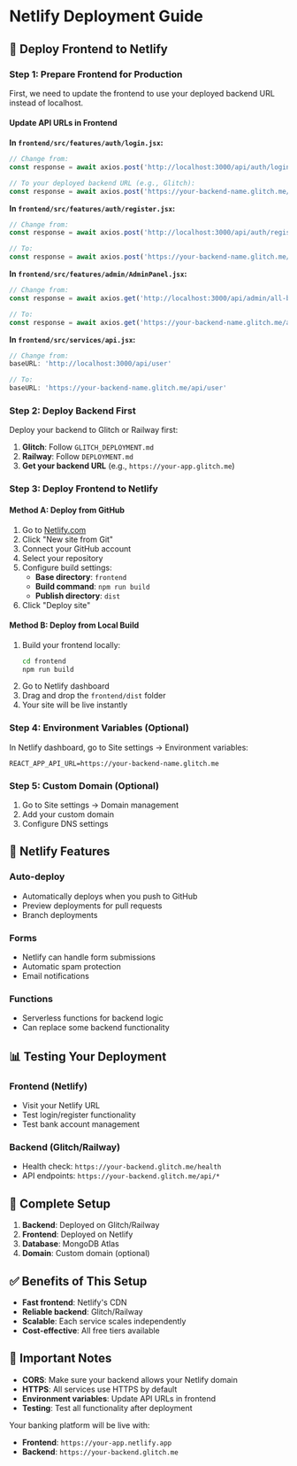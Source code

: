 # Netlify Deployment Guide

## 🚀 Deploy Frontend to Netlify

### Step 1: Prepare Frontend for Production

First, we need to update the frontend to use your deployed backend URL instead of localhost.

#### Update API URLs in Frontend

**In `frontend/src/features/auth/login.jsx`:**
```javascript
// Change from:
const response = await axios.post('http://localhost:3000/api/auth/login', formData);

// To your deployed backend URL (e.g., Glitch):
const response = await axios.post('https://your-backend-name.glitch.me/api/auth/login', formData);
```

**In `frontend/src/features/auth/register.jsx`:**
```javascript
// Change from:
const response = await axios.post('http://localhost:3000/api/auth/register', {

// To:
const response = await axios.post('https://your-backend-name.glitch.me/api/auth/register', {
```

**In `frontend/src/features/admin/AdminPanel.jsx`:**
```javascript
// Change from:
const response = await axios.get('http://localhost:3000/api/admin/all-bank-accounts', {

// To:
const response = await axios.get('https://your-backend-name.glitch.me/api/admin/all-bank-accounts', {
```

**In `frontend/src/services/api.jsx`:**
```javascript
// Change from:
baseURL: 'http://localhost:3000/api/user'

// To:
baseURL: 'https://your-backend-name.glitch.me/api/user'
```

### Step 2: Deploy Backend First

Deploy your backend to Glitch or Railway first:
1. **Glitch**: Follow `GLITCH_DEPLOYMENT.md`
2. **Railway**: Follow `DEPLOYMENT.md`
3. **Get your backend URL** (e.g., `https://your-app.glitch.me`)

### Step 3: Deploy Frontend to Netlify

#### Method A: Deploy from GitHub
1. Go to [Netlify.com](https://netlify.com)
2. Click "New site from Git"
3. Connect your GitHub account
4. Select your repository
5. Configure build settings:
   - **Base directory**: `frontend`
   - **Build command**: `npm run build`
   - **Publish directory**: `dist`
6. Click "Deploy site"

#### Method B: Deploy from Local Build
1. Build your frontend locally:
   ```bash
   cd frontend
   npm run build
   ```
2. Go to Netlify dashboard
3. Drag and drop the `frontend/dist` folder
4. Your site will be live instantly

### Step 4: Environment Variables (Optional)

In Netlify dashboard, go to Site settings → Environment variables:
```env
REACT_APP_API_URL=https://your-backend-name.glitch.me
```

### Step 5: Custom Domain (Optional)

1. Go to Site settings → Domain management
2. Add your custom domain
3. Configure DNS settings

## 🔧 Netlify Features

### Auto-deploy
- Automatically deploys when you push to GitHub
- Preview deployments for pull requests
- Branch deployments

### Forms
- Netlify can handle form submissions
- Automatic spam protection
- Email notifications

### Functions
- Serverless functions for backend logic
- Can replace some backend functionality

## 📊 Testing Your Deployment

### Frontend (Netlify)
- Visit your Netlify URL
- Test login/register functionality
- Test bank account management

### Backend (Glitch/Railway)
- Health check: `https://your-backend.glitch.me/health`
- API endpoints: `https://your-backend.glitch.me/api/*`

## 🎯 Complete Setup

1. **Backend**: Deployed on Glitch/Railway
2. **Frontend**: Deployed on Netlify
3. **Database**: MongoDB Atlas
4. **Domain**: Custom domain (optional)

## ✅ Benefits of This Setup

- **Fast frontend**: Netlify's CDN
- **Reliable backend**: Glitch/Railway
- **Scalable**: Each service scales independently
- **Cost-effective**: All free tiers available

## 🚨 Important Notes

- **CORS**: Make sure your backend allows your Netlify domain
- **HTTPS**: All services use HTTPS by default
- **Environment variables**: Update API URLs in frontend
- **Testing**: Test all functionality after deployment

Your banking platform will be live with:
- **Frontend**: `https://your-app.netlify.app`
- **Backend**: `https://your-backend.glitch.me` 